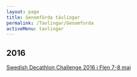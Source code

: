 ```yaml
---
layout: page
title: Genomförda tävlingar
permalink: /Tavlingar/Genomforda
activeMenu: tavlingar
---
```


<h2>2016</h2>
<a class="list-group-item" target="_blank" href="https://www.worldcubeassociation.org/results/c.php?i=SwedishDecathlonChallenge2016">Swedish Decathlon Challenge 2016 i Flen 7-8 maj</a>
                
